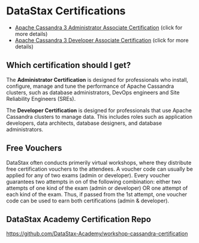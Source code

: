 # DataStax Certifications

- [Apache Cassandra 3 Administrator Associate Certification](Apache-Cassandra-3-Administrator-Associate-Certification.md) (click for more details)
- [Apache Cassandra 3 Developer Associate Certification](Apache-Cassandra-3-Developer-Associate-Certification.md) (click for more details)

## Which certification should I get?

The **Administrator Certification** is designed for professionals who install, configure, manage and tune the performance of Apache Cassandra clusters, such as database administrators, DevOps engineers and Site Reliability Engineers (SREs).

The **Developer Certification** is designed for professionals that use Apache Cassandra clusters to manage data. This includes roles such as application developers, data architects, database designers, and database administrators.

## Free Vouchers

DataStax often conducts primerily virtual workshops, where they distribute free certification vouchers to the attendees. A voucher code can usually be applied for any of two exams (admin or developer). Every voucher guarantees two attempts in on of the following combination: either two attempts of one kind of the exam (admin or developer) OR one attempt of each kind of the exam. Thus, if passed from the 1st attempt, one voucher code can be used to earn both certifications (admin & developer).

## DataStax Academy Certification Repo

https://github.com/DataStax-Academy/workshop-cassandra-certification
